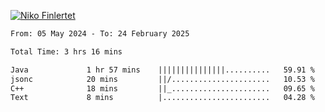 
[![Niko Finlertet](https://readme-typing-svg.demolab.com/?lines=Niko+Finlertet&color=de4c8a)]()



<!-- WakaTime -->
<!--START_SECTION:waka-->

```txt
From: 05 May 2024 - To: 24 February 2025

Total Time: 3 hrs 16 mins

Java             1 hr 57 mins    |||||||||||||||..........   59.91 %
jsonc            20 mins         ||/......................   10.53 %
C++              18 mins         ||_......................   09.65 %
Text             8 mins          |........................   04.28 %
```

<!--END_SECTION:waka-->



